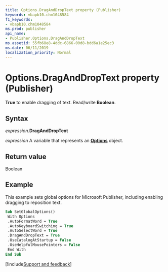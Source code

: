 ```yaml
---
title: Options.DragAndDropText property (Publisher)
keywords: vbapb10.chm1048584
f1_keywords:
- vbapb10.chm1048584
ms.prod: publisher
api_name:
- Publisher.Options.DragAndDropText
ms.assetid: 55fb68e8-4ddc-6866-00d8-bdd6a1e25ec3
ms.date: 06/11/2019
localization_priority: Normal
---
```



# Options.DragAndDropText property (Publisher)

**True** to enable dragging of text. Read/write **Boolean**.


## Syntax

_expression_.**DragAndDropText**

_expression_ A variable that represents an **[Options](Publisher.Options.md)** object.


## Return value

Boolean


## Example

This example sets global options for Microsoft Publisher, including enabling dragging to reposition text.

```vb
Sub SetGlobalOptions() 
 With Options 
 .AutoFormatWord = True 
 .AutoKeyboardSwitching = True 
 .AutoSelectWord = True 
 .DragAndDropText = True 
 .UseCatalogAtStartup = False 
 .UseHelpfulMousePointers = False 
 End With 
End Sub
```

[!include[Support and feedback](~/includes/feedback-boilerplate.md)]